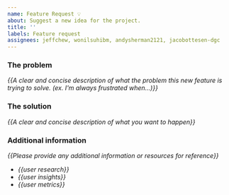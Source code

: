 ```yaml
---
name: Feature Request 💡
about: Suggest a new idea for the project.
title: ''
labels: Feature request
assignees: jeffchew, wonilsuhibm, andysherman2121, jacobottesen-dgc
---
```


<!-- replace _{{...}}_ with your own words -->

### The problem
_{{A clear and concise description of what the problem this new feature is trying to solve. (ex. I'm always frustrated when...)}}_

### The solution
_{{A clear and concise description of what you want to happen}}_

### Additional information
 _{{Please provide any additional information or resources for reference}}_
 - _{{user research}}_
 - _{{user insights}}_
 - _{{user metrics}}_
